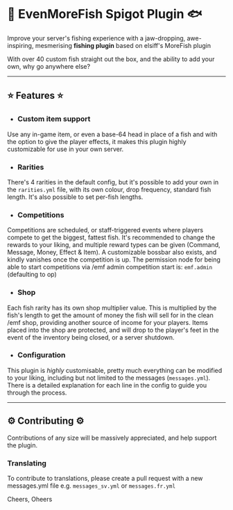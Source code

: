 # 🐠 EvenMoreFish Spigot Plugin 🐟

Improve your server's fishing experience with a jaw-dropping, awe-inspiring, mesmerising **fishing plugin** based on elsiff's MoreFish plugin

With over 40 custom fish straight out the box, and the ability to add your own, why go anywhere else?

---

## ⭐ Features ⭐

* ### Custom item support
Use any in-game item, or even a base-64 head in place of a fish and with the option to give the player effects, it makes this plugin highly customizable for use in your own server. 

* ### Rarities
There's 4 rarities in the default config, but it's possible to add your own in the `rarities.yml` file, with its own colour, drop frequency, standard fish length. It's also possible to set per-fish lengths.

* ### Competitions
Competitions are scheduled, or staff-triggered events where players compete to get the biggest, fattest fish. It's recommended to change the rewards to your liking, and multiple reward types can be given (Command, Message, Money, Effect & Item). A customizable bossbar also exists, and kindly vanishes once the competition is up. The permission node for being able to start competitions via /emf admin competition start is: `emf.admin` (defaulting to op)

* ### Shop
Each fish rarity has its own shop multiplier value. This is multiplied by the fish's length to get the amount of money the fish will sell for in the clean /emf shop, providing another source of income for your players. Items placed into the shop are protected, and will drop to the player's feet in the event of the inventory being closed, or a server shutdown.

* ### Configuration
This plugin is *highly* customisable, pretty much everything can be modified to your liking, including but not limited to the messages (`messages.yml`). There is a detailed explanation for each line in the config to guide you through the process.

--- 

## ⚙ Contributing ⚙

Contributions of any size will be massively appreciated, and help support the plugin. 

### Translating

To contribute to translations, please create a pull request with a new messages.yml file e.g. `messages_sv.yml` or `messages.fr.yml`

Cheers, Oheers 

